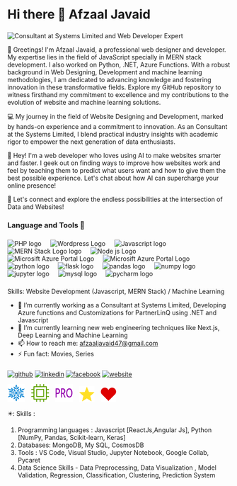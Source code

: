
<h1 align="left">Hi there 👋 Afzaal Javaid</h1>

###
![Consultant at Systems Limited and Web Developer Expert](https://github.com/afzaaljavaid47/afzaaljavaid/blob/main/Afzaal%20Javaid%20Top%20Section.png)

👋 Greetings! I'm Afzaal Javaid, a professional web designer and developer. My expertise lies in the field of JavaScript specially in MERN stack development. I also worked on Python, .NET, Azure Functions. With a robust background in Web Designing, Development and machine learning methodologies, I am dedicated to advancing knowledge and fostering innovation in these transformative fields. Explore my GitHub repository to witness firsthand my commitment to excellence and my contributions to the evolution of website and machine learning solutions.

💻 My journey in the field of Website Designing and Development, marked by hands-on experience and a commitment to innovation. As an Consultant at the Systems Limited, I blend practical industry insights with academic rigor to empower the next generation of data enthusiasts.

🔬 Hey! I'm a web developer who loves using AI to make websites smarter and faster. I geek out on finding ways to improve how websites work and feel by teaching them to predict what users want and how to give them the best possible experience. Let's chat about how AI can supercharge your online presence!

🚀 Let's connect and explore the endless possibilities at the intersection of Data and Websites!

###

<h3 align="left">Language and Tools 🐍</h3>

###

<div align="left">
   <img src="https://upload.wikimedia.org/wikipedia/commons/thumb/2/27/PHP-logo.svg/2560px-PHP-logo.svg.png" height="40" alt="PHP logo" />
  <img width="12" />
   <img src="https://upload.wikimedia.org/wikipedia/commons/thumb/9/98/WordPress_blue_logo.svg/2048px-WordPress_blue_logo.svg.png" height="40" alt="Wordpress Logo"/>
  <img width="12" />
  <img src="https://www.freepnglogos.com/uploads/javascript-png/javascript-logo-transparent-logo-javascript-images-3.png" height="40" alt="Javascript logo"  />
  <img width="12" />
  <img src="https://upload.wikimedia.org/wikipedia/commons/9/94/MERN-logo.png" height="40" alt="MERN Stack Logo logo"  />
  <img width="12" />
   <img src="https://iconape.com/wp-content/png_logo_vector/nodejs.png" height="40" alt="Node js Logo"  />
  <img width="12" />
   <img src="https://upload.wikimedia.org/wikipedia/commons/thumb/f/fa/Microsoft_Azure.svg/2048px-Microsoft_Azure.svg.png" height="40" alt="Microsift Azure Portal Logo"  />
  <img width="12" />
  <img src="https://mcr.microsoft.com/api/v1/catalog/productimage/182dbd9a97ebbb0639cbc8206a4e1a19b357d996d5f009f28ff5fd4c584d7f8c" height="40" alt="Microsift Azure Portal Logo"  />
  <img width="12" />
  <img src="https://cdn.jsdelivr.net/gh/devicons/devicon/icons/python/python-original.svg" height="40" alt="python logo"  />
  <img width="12" />
  <img src="https://cdn.jsdelivr.net/gh/devicons/devicon/icons/flask/flask-original.svg" height="40" alt="flask logo"  />
  <img width="12" />
  <img src="https://cdn.jsdelivr.net/gh/devicons/devicon/icons/pandas/pandas-original.svg" height="40" alt="pandas logo"  />
  <img width="12" />
  <img src="https://cdn.jsdelivr.net/gh/devicons/devicon/icons/numpy/numpy-original.svg" height="40" alt="numpy logo"  />
  <img width="12" />
  <img src="https://cdn.jsdelivr.net/gh/devicons/devicon/icons/jupyter/jupyter-original.svg" height="40" alt="jupyter logo"  />
  <img width="12" />
  <img src="https://cdn.jsdelivr.net/gh/devicons/devicon/icons/mysql/mysql-original.svg" height="40" alt="mysql logo"  />
  <img width="12" />
  <img src="https://cdn.jsdelivr.net/gh/devicons/devicon/icons/pycharm/pycharm-original.svg" height="40" alt="pycharm logo"  />
</div>

###

Skills: Website Development (Javascript, MERN Stack) / Machine Learning

- 🔭 I’m currently working as a Consultant at Systems Limited, Developing Azure functions and Customizations for PartnerLinQ using .NET and Javascript 
- 🌱 I’m currently learning new web engineering techniques like Next.js, Deep Learning and Machine Learning 
- 📫 How to reach me: afzaaljavaid47@gmail.com 
- ⚡ Fun fact: Movies, Series 

###


[<img src='https://cdn.jsdelivr.net/npm/simple-icons@3.0.1/icons/github.svg' alt='github' height='40'>](https://github.com/afzaaljavaid47/)  [<img src='https://cdn.jsdelivr.net/npm/simple-icons@3.0.1/icons/linkedin.svg' alt='linkedin' height='40'>](https://www.linkedin.com/in/afzaal-javaid/)  [<img src='https://cdn.jsdelivr.net/npm/simple-icons@3.0.1/icons/facebook.svg' alt='facebook' height='40'>](https://www.facebook.com/CourseTeach)  [<img src='https://cdn.jsdelivr.net/npm/simple-icons@3.0.1/icons/icloud.svg' alt='website' height='40'>](https://coursesteach.com/)

<a href='https://archiveprogram.github.com/'><img src='https://raw.githubusercontent.com/acervenky/animated-github-badges/master/assets/acbadge.gif' width='40' height='40'></a> <a href='https://docs.github.com/en/developers'><img src='https://raw.githubusercontent.com/acervenky/animated-github-badges/master/assets/devbadge.gif' width='40' height='40'></a> <a href='https://github.com/pricing'><img src='https://raw.githubusercontent.com/acervenky/animated-github-badges/master/assets/pro.gif' width='40' height='40'></a> <a href='https://stars.github.com/'><img src='https://raw.githubusercontent.com/acervenky/animated-github-badges/master/assets/starbadge.gif' width='35' height='35'></a> <a href='https://docs.github.com/en/github/supporting-the-open-source-community-with-github-sponsors'><img src='https://raw.githubusercontent.com/acervenky/animated-github-badges/master/assets/sponsorbadge.gif' width='35' height='35'></a>

✴️: Skills :

1. Programming languages : Javascript [ReactJs,Angular Js], Python [NumPy, Pandas, Scikit-learn, Keras]
2. Databases: MongoDB, My SQL, CosmosDB
3. Tools : VS Code, Visual Studio, Jupyter Notebook, Google Collab, Pycaret
4. Data Science Skills - Data Preprocessing, Data Visualization , Model Validation, Regression, Classification, Clustering, Prediction System

###

